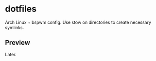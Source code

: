 # dotfiles
Arch Linux + bspwm config. Use stow on directories to create necessary symlinks.

## Preview
Later.
